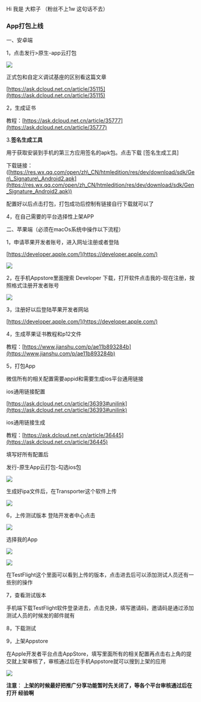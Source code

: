 Hi 我是 大粽子 （粉丝不上1w 这句话不去）

### App打包上线

一、安卓端  

1，点击发行>原生-app云打包  

![](https://img.kancloud.cn/14/78/147853f6716b3351dc1e4ebf5266c823_670x823.png)  

正式包和自定义调试基座的区别看这篇文章  

[https://ask.dcloud.net.cn/article/35115](https://ask.dcloud.net.cn/article/35115)  

2，生成证书  

教程：[https://ask.dcloud.net.cn/article/35777](https://ask.dcloud.net.cn/article/35777)  

3.**签名生成工具**  

用于获取安装到手机的第三方应用签名的apk包。点击下载 \[签名生成工具\]  

下载链接：([https://res.wx.qq.com/open/zh\_CN/htmledition/res/dev/download/sdk/Gen\_Signature\_Android2.apk](https://res.wx.qq.com/open/zh_CN/htmledition/res/dev/download/sdk/Gen_Signature_Android2.apk))  

配置好以后点击打包，打包成功后控制有链接自行下载就可以了  

4，在自己需要的平台选择性上架APP



二、苹果端（必须在macOs系统中操作以下流程）  

1，申请苹果开发者账号，进入网址注册或者登陆  

[https://developer.apple.com/](https://developer.apple.com/)  

![](https://img.kancloud.cn/26/b6/26b651e4757306e367f6d3e26ec1646f_1436x766.png)  

2，在手机Appstore里面搜索 Developer 下载，打开软件点击我的-现在注册，按照格式注册开发者账号  

![](https://img.kancloud.cn/55/51/555129ee562dbcc2e44d8eb73496ba48_750x1334.png)  

3，注册好以后登陆苹果开发者网站  

[https://developer.apple.com/](https://developer.apple.com/)  

4，生成苹果证书教程和p12文件  

教程：[https://www.jianshu.com/p/ae11b893284b](https://www.jianshu.com/p/ae11b893284b)  

5，打包App  

微信所有的相关配置需要appid和需要生成ios平台通用链接  

ios通用链接配置  

[https://ask.dcloud.net.cn/article/36393#unilink](https://ask.dcloud.net.cn/article/36393#unilink)  

ios通用链接生成  

教程：[https://ask.dcloud.net.cn/article/36445](https://ask.dcloud.net.cn/article/36445)  

填写好所有配置后  

发行-原生App云打包-勾选ios包  

![](https://img.kancloud.cn/42/7a/427a74c0ebf860cc2b62db8ae06b6d3b_666x826.png)  

生成好ipa文件后，在Transporter这个软件上传  

![](https://img.kancloud.cn/d6/77/d677fdb0ec81072f2f82c523591b6891_276x300.png)



6，上传测试版本 登陆开发者中心点击  

![](https://img.kancloud.cn/a5/50/a550a2c872103f98c14e9c0164571543_1110x273.png)  

选择我的App  

![](https://img.kancloud.cn/cd/1b/cd1bc1ef9ae707a20c7209e4907e1654_1511x630.png)  

![](https://img.kancloud.cn/d9/4e/d94ee40f1fa2fa62921d5b31092abdbb_2019x710.png)  

在TestFlight这个里面可以看到上传的版本，点击进去后可以添加测试人员还有一些别的操作



7，查看测试版本  

手机端下载TestFlight软件登录进去，点击兑换，填写邀请码，邀请码是通过添加测试人员的时候发的邮件就有  

8，下载测试  

9，上架Appstore  

在Apple开发者平台点击AppStore，填写里面所有的相关配置再点击右上角的提交就上架审核了，审核通过后在手机Appstore就可以搜到上架的应用  

![](https://img.kancloud.cn/2d/9a/2d9a99ef89c8fb8c15d3117f210dc8eb_1748x931.png)  

**注意**： **上架的时候最好把推广分享功能暂时先关闭了，等各个平台审核通过后在打开 经验啊**